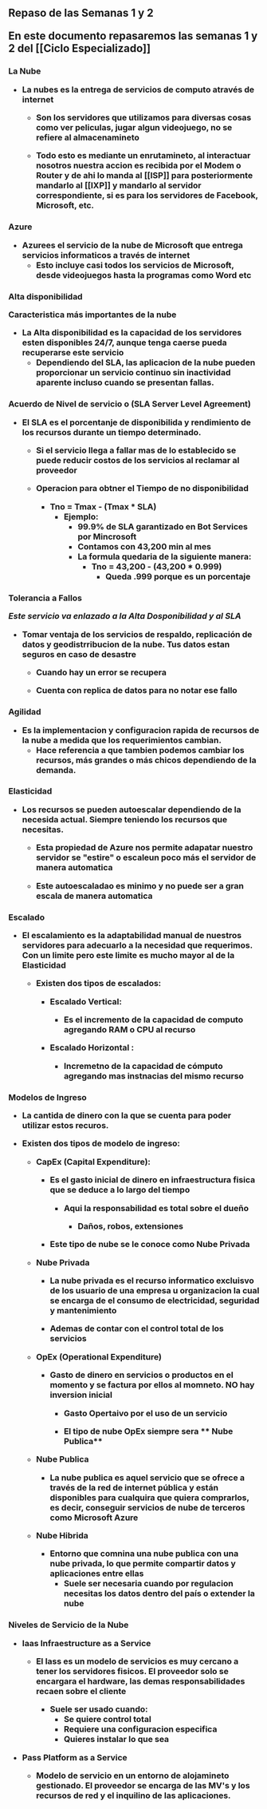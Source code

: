 <h2>Repaso de las Semanas 1 y 2

En este documento repasaremos las  semanas 1 y 2 del [[Ciclo Especializado]]

<h3> La Nube

- La nubes es la entrega de servicios de computo através de internet
	- Son los servidores que utilizamos para diversas cosas como ver peliculas, jugar algun videojuego, no se refiere al almacenamineto
	
	- Todo esto es mediante un enrutamineto, al interactuar nosotros nuestra accion es recibida por el Modem o Router y de ahi lo manda al [[ISP]]  para posteriormente mandarlo al [[IXP]] y mandarlo al servidor correspondiente, si es para los servidores de Facebook, Microsoft, etc. 

<h3> Azure

- Azurees el servicio de la nube de Microsoft que entrega servicios informaticos a través de internet
	- Esto incluye casi todos los servicios de Microsoft, desde videojuegos hasta la programas como Word etc

<h3>Alta disponibilidad

**Caracteristica más importantes de la nube**

- La Alta disponibilidad es la capacidad de los servidores esten disponibles 24/7, aunque tenga caerse pueda recuperarse este servicio
	- Dependiendo del SLA, las aplicacion de la nube pueden proporcionar un servicio continuo sin inactividad aparente incluso cuando se presentan fallas.

<h3> Acuerdo de Nivel de servicio o
(SLA Server Level Agreement) 

- El SLA es el porcentanje de disponibilida y rendimiento de los recursos durante un tiempo determinado. 
	- Si el servicio llega a fallar mas de lo establecido se puede reducir costos de los servicios al reclamar al proveedor
	
	- Operacion para obtner el Tiempo de no disponibilidad
		- Tno = Tmax - (Tmax * SLA)
			- Ejemplo:
				- 99.9% de SLA garantizado en Bot Services por Mincrosoft
				- Contamos con 43,200 min al mes
				- La formula quedaria de la siguiente manera:
					- Tno =  43,200 - (43,200 * 0.999)
						- Queda .999 porque es un porcentaje
						
<h3>Tolerancia a Fallos

_Este servicio va enlazado a la Alta Dosponibilidad y al SLA_
	
- Tomar ventaja de los servicios de respaldo, replicación de datos y geodistrribucion de la nube. Tus datos estan seguros en caso de desastre
	- Cuando hay un error se recupera
	
	- Cuenta con replica de datos para no notar ese fallo
	
<h3>Agilidad

- Es la implementacion y configuracion rapida de recursos de la nube a medida que los requerimientos cambian.
	- Hace referencia a que tambien podemos cambiar los recursos, más grandes o más chicos dependiendo de la demanda.

<h3> Elasticidad

- Los recursos se pueden autoescalar dependiendo de la necesida actual. Siempre teniendo los recursos que necesitas. 
	- Esta propiedad de Azure nos permite adapatar nuestro servidor se "estire"  o escaleun poco más el servidor de manera automatica

	- Este autoescaladao es minimo y no puede ser a gran escala de manera automatica

<h3> Escalado 

- El escalamiento es la adaptabilidad manual de nuestros servidores para adecuarlo a la necesidad que requerimos. Con un limite pero este limite es mucho mayor al de la Elasticidad 

	- Existen dos tipos de escalados:
	
		- Escalado Vertical:
		
			- Es el incremento de la capacidad de computo agregando RAM o CPU al recurso
			
		- Escalado Horizontal :
		
			- Incremetno de la capacidad de cómputo agregando mas instnacias del mismo recurso 

<h3> Modelos de Ingreso

- La cantida de dinero con la que se cuenta para poder utilizar estos recuros.

- Existen dos tipos de modelo de ingreso:
	
	- CapEx (Capital Expenditure):
	
		-  Es el gasto inicial de dinero en infraestructura fisica que se deduce a lo largo del tiempo
		
			- Aqui la responsabilidad es total  sobre el dueño
				
				- Daños, robos, extensiones
				
		- Este tipo de nube se le conoce como **Nube Privada**
		
	-  **Nube Privada**
		- La nube privada es el recurso informatico excluisvo de los usuario de una empresa u organizacion la cual se encarga de el consumo de electricidad, seguridad y mantenimiento
		
		- Ademas de contar con el control total de los servicios
			
	- OpEx (Operational Expenditure)

		- Gasto de dinero en servicios o productos en el momento y se factura por ellos al momneto. NO hay inversion inicial
		
			- Gasto Opertaivo por el uso de un servicio

			- El tipo de nube OpEx siempre sera ** Nube Publica**
			
	- **Nube Publica**
	
		- La nube publica es aquel servicio que se ofrece a través de la red de internet pública y están disponibles para cualquira que quiera comprarlos, es decir, conseguir servicios de nube de terceros como Microsoft Azure  
				
	- **Nube Hibrida**
	
		- Entorno que comnina una nube publica con una nube privada, lo que permite compartir datos y aplicaciones entre ellas
			- Suele ser necesaria cuando por regulacion necesitas los datos dentro del país o extender la nube

<h3> Niveles de Servicio de la Nube

- Iaas **Infraestructure as a Service**


	- El Iass es un modelo de servicios es muy cercano a tener los servidores fisicos. El proveedor solo se encargara el hardware, las demas responsabilidades recaen sobre el cliente

		- Suele ser usado cuando:
			- Se quiere control total
			- Requiere una configuracion especifica
			- Quieres instalar lo que sea

- Pass **Platform as a Service**

	- Modelo de servicio en un entorno de alojamineto gestionado. El proveedor se encarga de las MV's y los recursos de red y el inquilino de las aplicaciones.
	